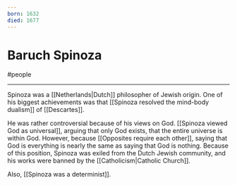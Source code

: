```yaml
---
born: 1632
died: 1677
---
```

# Baruch Spinoza
#people 

---
Spinoza was a [[Netherlands|Dutch]] philosopher of Jewish origin. One of his biggest achievements was that [[Spinoza resolved the mind-body dualism]] of [[Descartes]]. 

He was rather controversial because of his views on God. [[Spinoza viewed God as universal]], arguing that only God exists, that the entire universe is within God. However, because [[Opposites require each other]], saying that God is everything is nearly the same as saying that God is nothing. Because of this position, Spinoza was exiled from the Dutch Jewish community, and his works were banned by the [[Catholicism|Catholic Church]]. 

Also, [[Spinoza was a determinist]]. 